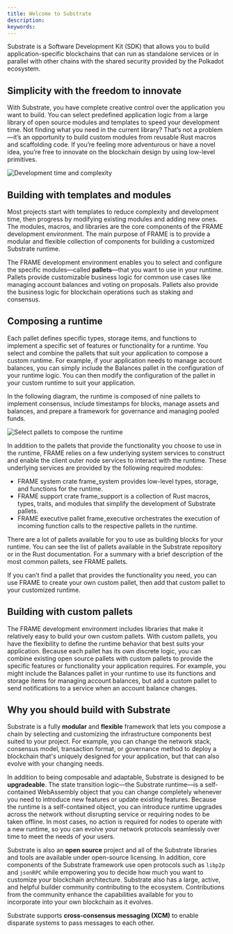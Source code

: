 ```yaml
---
title: Welcome to Substrate
description:
keywords:
---
```


Substrate is a Software Development Kit (SDK) that allows you to build application-specific blockchains that can run as standalone services or in parallel with other chains with the shared security provided by the Polkadot ecosystem.

## Simplicity with the freedom to innovate

With Substrate, you have complete creative control over the application you want to build. 
You can select predefined application logic from a large library of open source modules and templates to speed your development time. 
Not finding what you need in the current library? 
That’s not a problem—it’s an opportunity to build custom modules from reusable Rust macros and scaffolding code. 
If you’re feeling more adventurous or have a novel idea, you’re free to innovate on the blockchain design by using low-level primitives.

![Development time and complexity](/media/images/docs/development-complexity.png)

## Building with templates and modules

Most projects start with templates to reduce complexity and development time, then progress by modifying existing modules and adding new ones. The modules, macros, and libraries are the core components of the FRAME development environment. The main purpose of FRAME is to provide a modular and flexible collection of components for building a customized Substrate runtime.

The FRAME development environment enables you to select and configure the specific modules—called **pallets**—that you want to use in your runtime. 
Pallets provide customizable business logic for common use cases like managing account balances and voting on proposals.
Pallets also provide the business logic for blockchain operations such as staking and consensus.

## Composing a runtime

Each pallet defines specific types, storage items, and functions to implement a specific set of features or functionality for a runtime. 
You select and combine the pallets that suit your application to compose a custom runtime.
For example, if your application needs to manage account balances, you can simply include the Balances pallet in the configuration of your runtime logic. 
You can then modify the configuration of the pallet in your custom runtime to suit your application.

In the following diagram, the runtime is composed of nine pallets to implement consensus, include timestamps for blocks, manage assets and balances, and prepare a framework for governance and managing pooled funds.

![Select pallets to compose the runtime](/media/images/docs/compose-runtime.png)

In addition to the pallets that provide the functionality you choose to use in the runtime, FRAME relies on a few underlying system services to construct and enable the client outer node services to interact with the runtime. These underlying services are provided by the following required modules:

- FRAME system crate frame_system provides low-level types, storage, and functions for the runtime.
- FRAME support crate frame_support is a collection of Rust macros, types, traits, and modules that simplify the development of Substrate pallets.
- FRAME executive pallet frame_executive orchestrates the execution of incoming function calls to the respective pallets in the runtime.

There are a lot of pallets available for you to use as building blocks for your runtime. 
You can see the list of pallets available in the Substrate repository or in the Rust documentation. 
For a summary with a brief description of the most common pallets, see FRAME pallets.

If you can’t find a pallet that provides the functionality you need, you can use FRAME to create your own custom pallet, then add that custom pallet to your customized runtime.

## Building with custom pallets

The FRAME development environment includes libraries that make it relatively easy  to build your own custom pallets. 
With custom pallets, you have the flexibility to define the runtime behavior that best suits your application. 
Because each pallet has its own discrete logic, you can combine existing open source pallets with custom pallets to provide the specific features or functionality your application requires.
For example, you might include the Balances pallet in your runtime to use its functions and storage items for managing account balances, but add a custom pallet to send notifications to a service when an account balance changes.

## Why you should build with Substrate

Substrate is a fully **modular** and **flexible** framework that lets you compose a chain by selecting and customizing the infrastructure components best suited to your project. 
For example, you can change the network stack, consensus model, transaction format, or governance method to deploy a blockchain that's uniquely designed for your application, but that can also evolve with your changing needs.

In addition to being composable and adaptable, Substrate is designed to be **upgradeable**. 
The state transition logic—the Substrate runtime—is a self-contained WebAssembly object that you can change completely whenever you need to introduce new features or update existing features.
Because the runtime is a self-contained object, you can introduce runtime upgrades across the network without disrupting service or requiring nodes to be taken offline.
In most cases, no action is required for nodes to operate with a new runtime, so you can evolve your network protocols seamlessly over time to meet the needs of your users.

Substrate is also an **open source** project and all of the Substrate libraries and tools are available under open-source licensing.
In addition, core components of the Substrate framework use open protocols such as `libp2p` and `jsonRPC` while empowering you to decide how much you want to customize your blockchain architecture. 
Substrate also has a large, active, and helpful builder community contributing to the ecosystem. 
Contributions from the community enhance the capabilities available for you to incorporate into your own blockchain as it evolves.

Substrate supports **cross-consensus messaging (XCM)** to enable disparate systems to pass messages to each other.